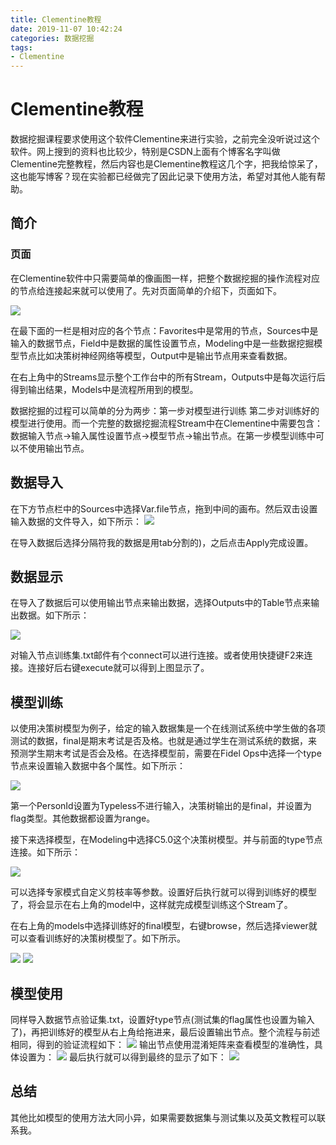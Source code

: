 ```yaml
---
title: Clementine教程
date: 2019-11-07 10:42:24
categories: 数据挖掘
tags:
- Clementine
---
```


# Clementine教程

数据挖掘课程要求使用这个软件Clementine来进行实验，之前完全没听说过这个软件。网上搜到的资料也比较少，特别是CSDN上面有个博客名字叫做Clementine完整教程，然后内容也是Clementine教程这几个字，把我给惊呆了，这也能写博客？现在实验都已经做完了因此记录下使用方法，希望对其他人能有帮助。

<!--more-->

## 简介

### 页面

在Clementine软件中只需要简单的像画图一样，把整个数据挖掘的操作流程对应的节点给连接起来就可以使用了。先对页面简单的介绍下，页面如下。

![](https://res.cloudinary.com/bravey/image/upload/v1573095648/blog/clementine.jpg)

在最下面的一栏是相对应的各个节点：Favorites中是常用的节点，Sources中是输入的数据节点，Field中是数据的属性设置节点，Modeling中是一些数据挖掘模型节点比如决策树神经网络等模型，Output中是输出节点用来查看数据。

在右上角中的Streams显示整个工作台中的所有Stream，Outputs中是每次运行后得到输出结果，Models中是流程所用到的模型。

数据挖掘的过程可以简单的分为两步：第一步对模型进行训练 第二步对训练好的模型进行使用。而一个完整的数据挖掘流程Stream中在Clementine中需要包含：数据输入节点->输入属性设置节点->模型节点->输出节点。在第一步模型训练中可以不使用输出节点。

## 数据导入

在下方节点栏中的Sources中选择Var.file节点，拖到中间的画布。然后双击设置输入数据的文件导入，如下所示：
![](https://res.cloudinary.com/bravey/image/upload/v1573097265/blog/varfile1.jpg )

在导入数据后选择分隔符我的数据是用tab分割的)，之后点击Apply完成设置。

## 数据显示

在导入了数据后可以使用输出节点来输出数据，选择Outputs中的Table节点来输出数据。如下所示：

![](C:\Users\BraveY\AppData\Local\Temp\1573097747688.png)

对输入节点训练集.txt邮件有个connect可以进行连接。或者使用快捷键F2来连接。连接好后右键execute就可以得到上图显示了。

## 模型训练

以使用决策树模型为例子，给定的输入数据集是一个在线测试系统中学生做的各项测试的数据，final是期末考试是否及格。也就是通过学生在测试系统的数据，来预测学生期末考试是否会及格。在选择模型前，需要在Fidel Ops中选择一个type节点来设置输入数据中各个属性。如下所示：

![](https://res.cloudinary.com/bravey/image/upload/v1573098328/blog/type.jpg )

第一个PersonId设置为Typeless不进行输入，决策树输出的是final，并设置为flag类型。其他数据都设置为range。

接下来选择模型，在Modeling中选择C5.0这个决策树模型。并与前面的type节点连接。如下所示：

![](https://res.cloudinary.com/bravey/image/upload/v1573098962/blog/train_tree.jpg)

可以选择专家模式自定义剪枝率等参数。设置好后执行就可以得到训练好的模型了，将会显示在右上角的model中，这样就完成模型训练这个Stream了。

在右上角的models中选择训练好的final模型，右键browse，然后选择viewer就可以查看训练好的决策树模型了。如下所示。

![](https://res.cloudinary.com/bravey/image/upload/v1573099406/blog/model.jpg)
![](https://res.cloudinary.com/bravey/image/upload/v1573099392/blog/viewer.jpg)

## 模型使用

同样导入数据节点验证集.txt，设置好type节点(测试集的flag属性也设置为输入了)，再把训练好的模型从右上角给拖进来，最后设置输出节点。整个流程与前述相同，得到的验证流程如下：
![](https://res.cloudinary.com/bravey/image/upload/v1573099826/blog/test_stream.jpg)
输出节点使用混淆矩阵来查看模型的准确性，具体设置为：
![](https://res.cloudinary.com/bravey/image/upload/v1573099827/blog/confuse_matrix.jpg)
最后执行就可以得到最终的显示了如下：
![](https://res.cloudinary.com/bravey/image/upload/v1573099826/blog/matrix_out.jpg)

## 总结

其他比如模型的使用方法大同小异，如果需要数据集与测试集以及英文教程可以联系我。